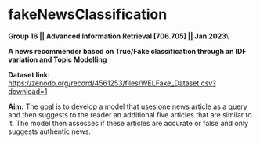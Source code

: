 # fakeNewsClassification

**Group 16 || Advanced Information Retrieval [706.705] || Jan 2023**\


**A news recommender based on True/Fake classification through an IDF variation and Topic Modelling**

**Dataset link:** https://zenodo.org/record/4561253/files/WELFake_Dataset.csv?download=1


**Aim:** The goal is to develop a model that uses one news article as a query and then suggests to the reader an additional five articles that are similar to it. The model then assesses if these articles are accurate or false and only suggests authentic news.
 
